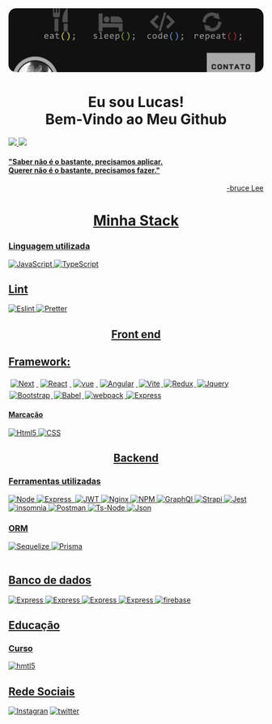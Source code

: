 <div align="center" style="width:100%">
 
<img src="banner.png" style='width:90vw;border-radius:15px;'>
 
</div>
<h1 align="center" >Eu sou Lucas! </br>Bem-Vindo ao Meu Github </h1>

<section style="display:inline_block">
<a href="https://github.com/Luk3rF7">
 <img height="180em" src="https://github-readme-stats.vercel.app/api?username=Luk3rF7&show_icons=true&theme=dark&include_all_commits=true&count_private=true"/>
  <img height="180em" src="https://github-readme-stats.vercel.app/api/top-langs/?username=Luk3rF7&layout=compact&langs_count=16&theme=dark"/>
 
</section>


<article>
<h4  align="left"> 
"Saber não é o bastante, precisamos aplicar. </br>
Querer não é o bastante, precisamos fazer."
</h3>
<p align="end"> -bruce Lee </p>
</article>


<h1 align="center">Minha Stack</h1>

<article  style="display:inline_block"> 
<div>
<h3>Linguagem utilizada </h3>
<img aling= "center" alt="JavaScript" src="https://img.shields.io/badge/JavaScript-323330?style=for-the-badge&logo=javascript&logoColor=F7DF1E">
<img aling= "center" alt="TypeScript" src="https://img.shields.io/badge/TypeScript-007ACC?style=for-the-badge&logo=typescript&logoColor=white">

<h2>Lint</h2>
<img aling= "center" alt="Eslint" src="https://img.shields.io/badge/eslint-3A33D1?style=for-the-badge&logo=eslint&logoColor=white">
<img aling= "center" alt="Pretter" src="https://img.shields.io/badge/prettier-1A2C34?style=for-the-badge&logo=prettier&logoColor=F7BA3E">
</div>
</div>

<h2 align="center">Front end</h2>
 
<div  style="display:inline_block" >
<h2>Framework: </h2>

<img aling= "center" style="margin:4px" alt="Next" src="https://img.shields.io/badge/next.js-000000?style=for-the-badge&logo=nextdotjs&logoColor=white">
<img aling= "center" style="margin:4px" alt="React" src="https://img.shields.io/badge/React-20232A?style=for-the-badge&logo=react&logoColor=61DAFB">
<img aling= "center" style="margin:4px" alt="vue" src="https://img.shields.io/badge/Vue.js-35495E?style=for-the-badge&logo=vuedotjs&logoColor=4FC08D">
<img aling= "center" alt="Angular" style="margin:4px" src="https://img.shields.io/badge/Angular-DD0031?style=for-the-badge&logo=angular&logoColor=white">
<img aling= "center" style="margin:2px" alt="Vite" src="https://img.shields.io/badge/Vite-B73BFE?style=for-the-badge&logo=vite&logoColor=FFD62E">
<img aling= "center" style="margin:2px" alt="Redux" src="https://img.shields.io/badge/Redux-593D88?style=for-the-badge&logo=redux&logoColor=white">
<img aling= "center" style="margin:2px"  alt="Jquery" src="https://img.shields.io/badge/jQuery-0769AD?style=for-the-badge&logo=jquery&logoColor=white">
<img aling= "center" style="margin:2px" alt="Bootstrap" src="https://img.shields.io/badge/Bootstrap-563D7C?style=for-the-badge&logo=bootstrap&logoColor=white">
<img aling= "center" style="margin:2px" alt="Babel" src="https://img.shields.io/badge/Babel-F9DC3E?style=for-the-badge&logo=babel&logoColor=white">
<img aling= "center" style="margin:2px" alt="webpack" src="https://img.shields.io/badge/Webpack-8DD6F9?style=for-the-badge&logo=Webpack&logoColor=white">
<img aling= "center" alt="Express" src="https://img.shields.io/badge/Gulp-CF4647?style=for-the-badge&logo=gulp&logoColor=white">
<article style="display: inline_block">
 <h4>Marcação </h4>
  <img aling="center" alt="Html5" src="https://img.shields.io/badge/HTML-239120?style=for-the-badge&logo=html5&logoColor=white">
  <img aling="center" alt="CSS" src="https://img.shields.io/badge/CSS3-1572B6?style=for-the-badge&logo=css3&logoColor=whit">
</div>
</article>

<section style="display:inline_block">
<h2 align="center"> Backend </h2>

<h3>Ferramentas utilizadas </h3>
<img aling= "center" alt="Node" src="https://img.shields.io/badge/Node.js-339933?style=for-the-badge&logo=nodedotjs&logoColor=white">
<img aling= "center" alt="Express" src="https://img.shields.io/badge/Express.js-000000?style=for-the-badge&logo=express&logoColor=white">
<img aling= "center" alt="" src="https://img.shields.io/badge/cytoscape.js-F7DF1E?style=for-the-badge&logo=cytoscape.js&logoColor=000">
<img aling= "center" alt="JWT" src="https://img.shields.io/badge/JWT-000000?style=for-the-badge&logo=JSON%20web%20tokens&logoColor=white">
<img aling= "center" alt="Nginx" src="https://img.shields.io/badge/Nginx-009639?style=for-the-badge&logo=nginx&logoColor=white">
<img aling= "center" alt="NPM" src="https://img.shields.io/badge/npm-CB3837?style=for-the-badge&logo=npm&logoColor=white">
<img aling= "center" alt="GraphQl" src="https://img.shields.io/badge/GraphQl-E10098?style=for-the-badge&logo=graphql&logoColor=white">
<img aling= "center" alt="Strapi" src="https://img.shields.io/badge/strapi-2F2E8B?style=for-the-badge&logo=strapi&logoColor=white">
<img aling= "center" alt="Jest" src="https://img.shields.io/badge/Jest-C21325?style=for-the-badge&logo=jest&logoColor=white">
<img aling= "center" alt="insomnia" src="https://img.shields.io/badge/Insomnia-5849be?style=for-the-badge&logo=Insomnia&logoColor=white">
<img aling= "center" alt="Postman" src="https://img.shields.io/badge/Postman-FF6C37?style=for-the-badge&logo=Postman&logoColor=white">
<img aling= "center" alt="Ts-Node" src="https://img.shields.io/badge/ts--node-3178C6?style=for-the-badge&logo=ts-node&logoColor=white">
<img aling= "center" alt="Json" src="https://img.shields.io/badge/json-5E5C5C?style=for-the-badge&logo=json&logoColor=white">

<h3> ORM</h3>

<img aling= "center" alt="Sequelize" src="https://img.shields.io/badge/Sequelize-52B0E7?style=for-the-badge&logo=Sequelize&logoColor=white">
<img aling= "center" alt="Prisma" src="https://img.shields.io/badge/Prisma-3982CE?style=for-the-badge&logo=Prisma&logoColor=white">
</section>
</article>
</br>

<div style="display:inline_block"> 
<h2>Banco de dados</h2>

<img aling= "center" alt="Express" src="https://img.shields.io/badge/MySQL-005C84?style=for-the-badge&logo=mysql&logoColor=white">
<img aling= "center" alt="Express" src="https://img.shields.io/badge/PostgreSQL-316192?style=for-the-badge&logo=postgresql&logoColor=white">
<img aling= "center" alt="Express" src="https://img.shields.io/badge/MariaDB-003545?style=for-the-badge&logo=mariadb&logoColor=white">
<img aling= "center" alt="Express" src="https://img.shields.io/badge/MongoDB-4EA94B?style=for-the-badge&logo=mongodb&logoColor=white">
<img aling= "center" alt="firebase" src="https://img.shields.io/badge/firebase-ffca28?style=for-the-badge&logo=firebase&logoColor=black">

</div>

 <h2>Educação</h2>

 ### Curso 
 
 <img aling= "center" alt="hmtl5" src="https://img.shields.io/badge/Udemy-EC5252?style=for-the-badge&logo=Udemy&logoColor=white">


<h2> Rede Sociais </h2>

[![Instagran](https://img.shields.io/badge/Instagram-E4405F?style=for-the-badge&logo=instagram&logoColor=white)](https://www.instagram.com/lkas_f/)
[![twitter](https://img.shields.io/badge/Twitter-1DA1F2?style=for-the-badge&logo=twitter&logoColor=white)](https://twitter.com/Lukaz_f94)
